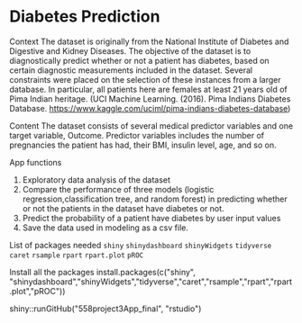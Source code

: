 # Diabetes Prediction

Context
The dataset is originally from the National Institute of Diabetes and Digestive and Kidney Diseases. The objective of the dataset is to diagnostically predict whether or not a patient has diabetes, based on certain diagnostic measurements included in the dataset. Several constraints were placed on the selection of these instances from a larger database. In particular, all patients here are females at least 21 years old of Pima Indian heritage. (UCI Machine Learning. (2016). Pima Indians Diabetes Database. https://www.kaggle.com/uciml/pima-indians-diabetes-database)

Content
The dataset consists of several medical predictor variables and one target variable, Outcome. Predictor variables includes the number of pregnancies the patient has had, their BMI, insulin level, age, and so on.

App functions
1. Exploratory data analysis of the dataset
2. Compare the performance of three models (logistic regression,classification tree, and random forest) in predicting whether or not the patients in the dataset have diabetes or not.
3. Predict the probability of a patient have diabetes by user input values
4. Save the data used in modeling as a csv file.


List of packages needed
`shiny`
`shinydashboard`
`shinyWidgets`
`tidyverse`
`caret`
`rsample`
`rpart`
`rpart.plot`
`pROC`

Install all the packages
install.packages(c("shiny", "shinydashboard","shinyWidgets","tidyverse","caret","rsample","rpart","rpart.plot","pROC"))

shiny::runGitHub("558project3App_final", "rstudio")
